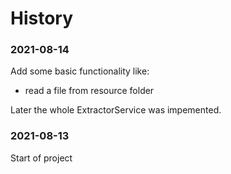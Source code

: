 # History


### 2021-08-14
Add some basic functionality like:
* read a file from resource folder

Later the whole ExtractorService was impemented.

### 2021-08-13
Start of project